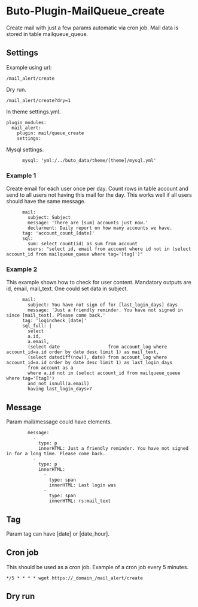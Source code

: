 # Buto-Plugin-MailQueue_create
Create mail with just a few params automatic via cron job.
Mail data is stored in table mailqueue_queue.

## Settings
Example using url:
```
/mail_alert/create
```
Dry run.
```
/mail_alert/create?dry=1
```
In theme settings.yml.
```
plugin_modules:
  mail_alert:
    plugin: mail/queue_create
    settings:
```
Mysql settings.
```
      mysql: 'yml:/../buto_data/theme/[theme]/mysql.yml'
```

### Example 1
Create email for each user once per day.
Count rows in table account and send to all users not having this mail for the day.
This works well if all users should have the same message.
```
      mail:
        subject: Subject
        message: 'There are [sum] accounts just now.'
        declarment: Daily report on how many accounts we have.
      tag: 'account_count_[date]'
      sql:
        sum: select count(id) as sum from account
        users: "select id, email from account where id not in (select account_id from mailqueue_queue where tag='[tag]')"
```
### Example 2
This example shows how to check for user content. 
Mandatory outputs are id, email, mail_text.
One could set data in subject.
```
      mail:
        subject: You have not sign of for [last_login_days] days
        message: 'Just a friendly reminder. You have not signed in since [mail_text]. Please come back.'
      tag: 'logincheck_[date]'
      sql_full: |
        select 
        a.id,
        a.email,
        (select date                  from account_log where account_id=a.id order by date desc limit 1) as mail_text,
        (select datediff(now(), date) from account_log where account_id=a.id order by date desc limit 1) as last_login_days
        from account as a
        where a.id not in (select account_id from mailqueue_queue where tag='[tag]')
        and not isnull(a.email)
        having last_login_days>7
```

## Message
Param mail/message could have elements.
```
        message:
          -
            type: p
            innerHTML: Just a friendly reminder. You have not signed in for a long time. Please come back.
          -
            type: p
            innerHTML:
              -
                type: span
                innerHTML: Last login was
              -
                type: span
                innerHTML: rs:mail_text
```

## Tag
Param tag can have [date] or [date_hour].

## Cron job
This should be used as a cron job.
Example of a cron job every 5 minutes.
````
*/5 * * * * wget https://_domain_/mail_alert/create
````

## Dry run